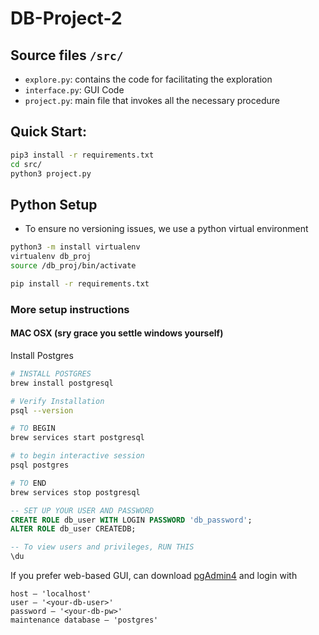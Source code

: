 # DB-Project-2

## Source files `/src/`

- `explore.py`: contains the code for facilitating the exploration
- `interface.py`: GUI Code
- `project.py`: main file that invokes all the necessary procedure

## Quick Start:

```bash
pip3 install -r requirements.txt
cd src/
python3 project.py
```

## Python Setup

- To ensure no versioning issues, we use a python virtual environment

```bash
python3 -m install virtualenv
virtualenv db_proj
source /db_proj/bin/activate

pip install -r requirements.txt
```

### More setup instructions

#### MAC OSX (sry grace you settle windows yourself)

Install Postgres

```bash
# INSTALL POSTGRES
brew install postgresql

# Verify Installation
psql --version

# TO BEGIN
brew services start postgresql

# to begin interactive session
psql postgres

# TO END
brew services stop postgresql
```

```sql
-- SET UP YOUR USER AND PASSWORD
CREATE ROLE db_user WITH LOGIN PASSWORD 'db_password';
ALTER ROLE db_user CREATEDB;

-- To view users and privileges, RUN THIS
\du
```

If you prefer web-based GUI, can download [pgAdmin4](https://www.pgadmin.org/) and login with

```
host – 'localhost'
user – '<your-db-user>'
password – '<your-db-pw>'
maintenance database – 'postgres'
```
